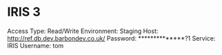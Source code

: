 # IRIS 3

Access Type: Read/Write
Environment: Staging
Host: http://ref.db.dev.barbondev.co.uk/
Password: **************?1
Service: IRIS
Username: tom